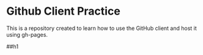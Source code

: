 Github Client Practice
========================

This is a repository created to learn how to use the GitHub client and host it using gh-pages. 

##h1

